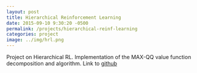```yaml
---
layout: post
title: Hierarchical Reinforcement Learning
date: 2015-09-10 9:30:20 -0500
permalink: /projects/hierarchical-reinf-learning
categories: project
image: ../img/hrl.png
---
```

Project on Hierarchical RL. Implementation of the MAX-QQ value function decomposition and algorithm.
Link to [github](https://github.com/blackecho/Hierarchical-Reinforcement-Learning)
